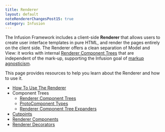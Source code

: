```yaml
---
title: Renderer
layout: default
noteRendererChangesPost15: true
category: Infusion
---
```


The Infusion Framework includes a client-side **Renderer** that allows users to create user interface templates in pure HTML, and render the pages entirely on the client side. The Renderer offers a clean separation of Model and View: it works with internal [Renderer Component Trees](RendererComponentTrees.md) that are independent of the mark-up, supporting the Infusion goal of [markup agnosticism](FrameworkConcepts.md).

This page provides resources to help you learn about the Renderer and how to use it.

* [How To Use The Renderer](HowToUseTheRenderer.md)
* Component Trees
  * [Renderer Component Trees](RendererComponentTrees.md)
  * [ProtoComponent Types](ProtoComponentTypes.md)
  * [Renderer Component Tree Expanders](RendererComponentTreeExpanders.md)
* [Cutpoints](Cutpoints.md)
* [Renderer Components](RendererComponents.md)
* [Renderer Decorators](RendererDecorators.md)
